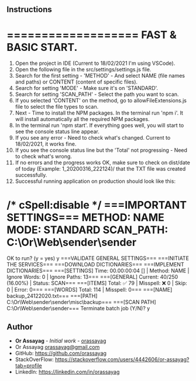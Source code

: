 ## Instructions

===================
FAST & BASIC START.
===================
1. Open the project in IDE (Current to 18/02/2021 I'm using VSCode).
2. Open the following file in the src/settings/settings.js file.
3. Search for the first setting - 'METHOD' - And select NAME (file names and paths) or CONTENT (content of specific files).
4. Search for setting 'MODE' - Make sure it's on 'STANDARD'.
5. Search for setting 'SCAN_PATH' - Select the path you want to scan.
6. If you selected 'CONTENT' on the method, go to allowFileExtensions.js file to select the file types to scan.
7. Next - Time to install the NPM packages. In the terminal run 'npm i'. It will install automatically all the required NPM packages.
8. In the terminal run 'npm start'. If everything goes well, you will start to see the console status line appear.
9. If you see any error - Need to check what's changed. Current to 18/02/2021, it works fine.
10. If you see the console status line but the 'Total' not progressing - Need to check what's wrong.
11. If no errors and the progress works OK, make sure to check on dist/date of today
    (Example: 1_20200316_222124)/ that the TXT file was created successfully.
12. Successful running application on production should look like this:

/* cSpell:disable */
===IMPORTANT SETTINGS===
METHOD: NAME
MODE: STANDARD
SCAN_PATH: C:\Or\Web\sender\sender
========================
OK to run? (y = yes)
y
===VALIDATE GENERAL SETTINGS===
===INITIATE THE SERVICES===
===DOWNLOAD DICTIONARIES===
===IMPLEMENT DICTIONARIES===
===[SETTINGS] Time: 00.00:00:04 [\] | Method: NAME | Ignore Words: 0 | Ignore Paths: 13===
===[GENERAL] Current: 40/250 (16.00%) | Status: SCAN===
===[ITEMS] Total: ✅  79 | Misspell: ❌  0 | Skip: 0 | Error: 0===
===[WORDS] Total: 114 | Misspell: 0===
===[NAME] backup_24122020.txt===
===[PATH] C:\Or\Web\sender\sender\misc\backup===
===[SCAN PATH] C:\Or\Web\sender\sender===
Terminate batch job (Y/N)? y

## Author

* **Or Assayag** - *Initial work* - [orassayag](https://github.com/orassayag)
* Or Assayag <orassayag@gmail.com>
* GitHub: https://github.com/orassayag
* StackOverFlow: https://stackoverflow.com/users/4442606/or-assayag?tab=profile
* LinkedIn: https://linkedin.com/in/orassayag